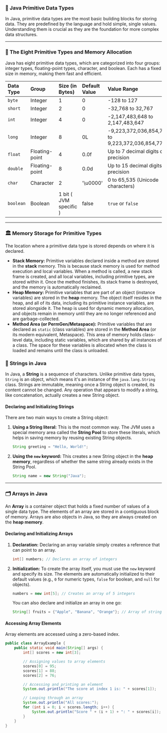 ### 🧠 Java Primitive Data Types

In Java, primitive data types are the most basic building blocks for storing data. They are predefined by the language and hold simple, single values. Understanding them is crucial as they are the foundation for more complex data structures.

---

### 💾 The Eight Primitive Types and Memory Allocation

Java has eight primitive data types, which are categorized into four groups: integer types, floating-point types, character, and boolean. Each has a fixed size in memory, making them fast and efficient.

| Data Type | Group           | Size (in Bytes) | Default Value | Value Range                                        |
| :-------- | :-------------- | :-------------- | :------------ | :------------------------------------------------- |
| `byte`    | Integer         | 1               | 0             | -128 to 127                                        |
| `short`   | Integer         | 2               | 0             | -32,768 to 32,767                                  |
| `int`     | Integer         | 4               | 0             | -2,147,483,648 to 2,147,483,647                    |
| `long`    | Integer         | 8               | 0L            | -9,223,372,036,854,775,808 to 9,223,372,036,854,775,807 |
| `float`   | Floating-point  | 4               | 0.0f          | Up to 7 decimal digits of precision                |
| `double`  | Floating-point  | 8               | 0.0d          | Up to 15 decimal digits of precision               |
| `char`    | Character       | 2               | '\u0000'      | 0 to 65,535 (Unicode characters)                   |
| `boolean` | Boolean         | 1 bit ( JVM specific ) | false         | `true` or `false`                                  |

---

### 🏛️ Memory Storage for Primitive Types

The location where a primitive data type is stored depends on where it is declared.

* **Stack Memory:** Primitive variables declared inside a method are stored in the **stack** memory. This is because stack memory is used for method execution and local variables. When a method is called, a new stack frame is created, and all local variables, including primitive types, are stored within it. Once the method finishes, its stack frame is destroyed, and the memory is automatically reclaimed.
* **Heap Memory:** Primitive variables that are part of an object (instance variables) are stored in the **heap** memory. The object itself resides in the heap, and all of its data, including its primitive instance variables, are stored alongside it. The heap is used for dynamic memory allocation, and objects remain in memory until they are no longer referenced and are garbage-collected.
* **Method Area (or PermGen/Metaspace):** Primitive variables that are declared as `static` (class variables) are stored in the **Method Area** (or its modern equivalent, Metaspace). This area of memory holds class-level data, including static variables, which are shared by all instances of a class. The space for these variables is allocated when the class is loaded and remains until the class is unloaded.  


### 📜 Strings in Java

In Java, a **String** is a sequence of characters. Unlike primitive data types, `String` is an object, which means it's an instance of the `java.lang.String` class. Strings are immutable, meaning once a String object is created, its content cannot be changed. Any operation that appears to modify a string, like concatenation, actually creates a new String object.

#### **Declaring and Initializing Strings**

There are two main ways to create a String object:

1.  **Using a String literal:** This is the most common way. The JVM uses a special memory area called the **String Pool** to store these literals, which helps in saving memory by reusing existing String objects.

    ```java
    String greeting = "Hello, World!";
    ```

2.  **Using the `new` keyword:** This creates a new String object in the **heap memory**, regardless of whether the same string already exists in the String Pool.

    ```java
    String name = new String("Java");
    ```

-----

### 🗂️ Arrays in Java

An **Array** is a container object that holds a fixed number of values of a single data type. The elements of an array are stored in a contiguous block of memory. Arrays are also objects in Java, so they are always created on the **heap memory**.

#### **Declaring and Initializing Arrays**

1.  **Declaration:** Declaring an array variable simply creates a reference that can point to an array.

    ```java
    int[] numbers; // Declares an array of integers
    ```

2.  **Initialization:** To create the array itself, you must use the `new` keyword and specify its size. The elements are automatically initialized to their default values (e.g., `0` for numeric types, `false` for boolean, and `null` for objects).

    ```java
    numbers = new int[5]; // Creates an array of 5 integers
    ```

    You can also declare and initialize an array in one go:

    ```java
    String[] fruits = {"Apple", "Banana", "Orange"}; // Array of strings
    ```

#### **Accessing Array Elements**

Array elements are accessed using a zero-based index.

```java
public class ArrayExample {
    public static void main(String[] args) {
        int[] scores = new int[3];

        // Assigning values to array elements
        scores[0] = 95;
        scores[1] = 88;
        scores[2] = 76;

        // Accessing and printing an element
        System.out.println("The score at index 1 is: " + scores[1]);

        // Looping through an array
        System.out.println("All scores:");
        for (int i = 0; i < scores.length; i++) {
            System.out.println("Score " + (i + 1) + ": " + scores[i]);
        }
    }
}
```
